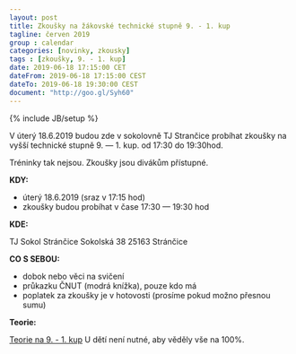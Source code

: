 ```yaml
---
layout: post
title: Zkoušky na žákovské technické stupně 9. - 1. kup
tagline: červen 2019
group : calendar
categories: [novinky, zkousky]
tags : [zkoušky, 9. - 1. kup]
date: 2019-06-18 17:15:00 CET
dateFrom: 2019-06-18 17:15:00 CEST
dateTo: 2019-06-18 19:30:00 CEST
document: "http://goo.gl/Syh60"
---
```

{% include JB/setup %}

V úterý 18.6.2019 budou zde v sokolovně TJ Strančice probíhat zkoušky na vyšší technické stupně 9. &mdash; 1. kup. od 17:30 do 19:30hod. 

Tréninky tak nejsou. Zkoušky jsou divákům přístupné.

**KDY:**

- úterý 18.6.2019 (sraz v 17:15 hod)
- zkoušky budou probíhat v čase 17:30 &mdash; 19:30 hod

**KDE:**

TJ Sokol Stránčice
Sokolská 38
25163 Stránčice  

**CO S SEBOU:**

- dobok nebo věci na svičení
- průkazku ČNUT (modrá knížka), pouze kdo má
- poplatek za zkoušky je v hotovosti (prosíme pokud možno přesnou sumu)

**Teorie:**

<a href="{{page.document}}" class="btn btn-success" target="_blank" title="Teorie na 9. - 1. kup">Teorie na 9. - 1. kup</a>
U dětí není nutné, aby věděly vše na 100%.
